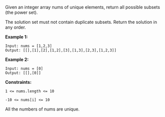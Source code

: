 Given an integer array nums of unique elements, return all possible subsets (the power set).

The solution set must not contain duplicate subsets. Return the solution in any order.

 

**Example 1:**
```
Input: nums = [1,2,3]
Output: [[],[1],[2],[1,2],[3],[1,3],[2,3],[1,2,3]]
```

**Example 2:**
```
Input: nums = [0]
Output: [[],[0]]
```

**Constraints:**

`1 <= nums.length <= 10`

`-10 <= nums[i] <= 10`

All the numbers of nums are unique.